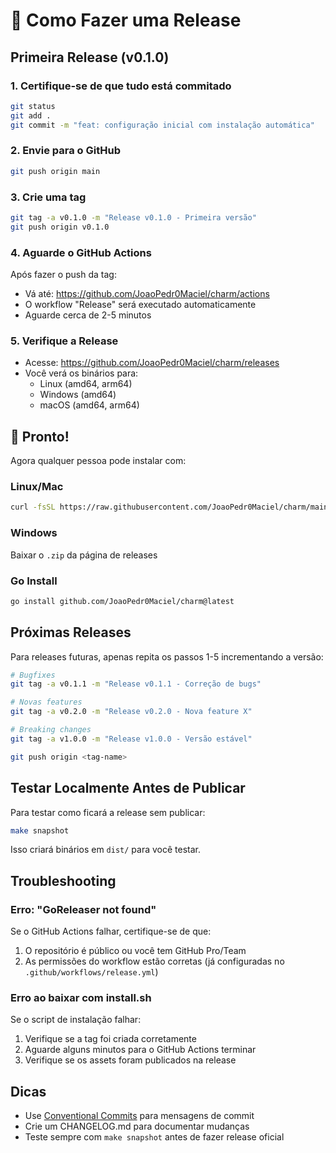 # 🚀 Como Fazer uma Release

## Primeira Release (v0.1.0)

### 1. Certifique-se de que tudo está commitado

```bash
git status
git add .
git commit -m "feat: configuração inicial com instalação automática"
```

### 2. Envie para o GitHub

```bash
git push origin main
```

### 3. Crie uma tag

```bash
git tag -a v0.1.0 -m "Release v0.1.0 - Primeira versão"
git push origin v0.1.0
```

### 4. Aguarde o GitHub Actions

Após fazer o push da tag:
- Vá até: https://github.com/JoaoPedr0Maciel/charm/actions
- O workflow "Release" será executado automaticamente
- Aguarde cerca de 2-5 minutos

### 5. Verifique a Release

- Acesse: https://github.com/JoaoPedr0Maciel/charm/releases
- Você verá os binários para:
  - Linux (amd64, arm64)
  - Windows (amd64)
  - macOS (amd64, arm64)

## 🎉 Pronto!

Agora qualquer pessoa pode instalar com:

### Linux/Mac
```bash
curl -fsSL https://raw.githubusercontent.com/JoaoPedr0Maciel/charm/main/install.sh | bash
```

### Windows
Baixar o `.zip` da página de releases

### Go Install
```bash
go install github.com/JoaoPedr0Maciel/charm@latest
```

## Próximas Releases

Para releases futuras, apenas repita os passos 1-5 incrementando a versão:

```bash
# Bugfixes
git tag -a v0.1.1 -m "Release v0.1.1 - Correção de bugs"

# Novas features
git tag -a v0.2.0 -m "Release v0.2.0 - Nova feature X"

# Breaking changes
git tag -a v1.0.0 -m "Release v1.0.0 - Versão estável"

git push origin <tag-name>
```

## Testar Localmente Antes de Publicar

Para testar como ficará a release sem publicar:

```bash
make snapshot
```

Isso criará binários em `dist/` para você testar.

## Troubleshooting

### Erro: "GoReleaser not found"

Se o GitHub Actions falhar, certifique-se de que:
1. O repositório é público ou você tem GitHub Pro/Team
2. As permissões do workflow estão corretas (já configuradas no `.github/workflows/release.yml`)

### Erro ao baixar com install.sh

Se o script de instalação falhar:
1. Verifique se a tag foi criada corretamente
2. Aguarde alguns minutos para o GitHub Actions terminar
3. Verifique se os assets foram publicados na release

## Dicas

- Use [Conventional Commits](https://www.conventionalcommits.org/) para mensagens de commit
- Crie um CHANGELOG.md para documentar mudanças
- Teste sempre com `make snapshot` antes de fazer release oficial

